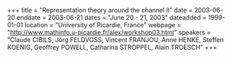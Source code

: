 +++
title = "Representation theory around the channel II"
date = 2003-06-20
enddate = 2003-06-21
dates = "June 20 - 21, 2003"
dateadded = 1999-01-01
location = "University of Picardie, France"
webpage = "http://www.mathinfo.u-picardie.fr/alex/workshop03.html"
speakers = "Claude CIBILS, Jörg FELDVOSS, Vincent FRANJOU, Anne HENKE, Steffen KOENIG, Geoffrey POWELL, Catharina STROPPEL, Alain TROESCH"
+++
